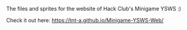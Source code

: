 The files and sprites for the website of Hack Club's Minigame YSWS :)

Check it out here: https://tnt-a.github.io/Minigame-YSWS-Web/
